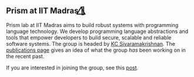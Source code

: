 ## Prism at IIT Madras 🌈⃤ 

Prism lab at IIT Madras aims to build robust systems with programming language technology. We develop programming language abstractions and tools that empower developers to build secure, scalable and reliable software systems. The group is headed by [KC Sivaramakrishnan](https://kcsrk.info). The [publications page](https://kcsrk.info/publications.html) gives an idea of what the group _has_ been working on in the recent past. 

If you are interested in joining the group, see this [post]().
